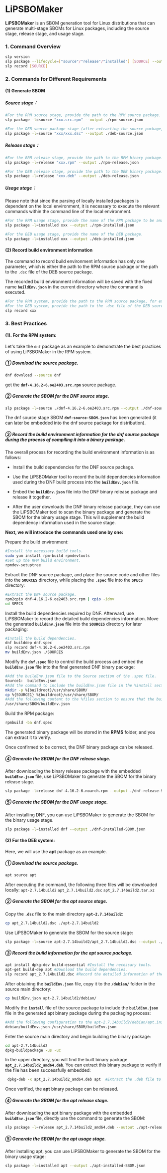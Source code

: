 # LiPSBOMaker

**LiPSBOMaker** is an SBOM generation tool for Linux distributions that can generate multi-stage SBOMs for Linux packages, including the source stage, release stage, and usage stage.



### 1. Command Overview

```bash
slp version
slp package --lifecycle=["source"/"release"/"installed"] [SOURCE] --output=[Filename]
slp record [SOURCE]
```



### 2. Commands for Different Requirements

#### (1) Generate SBOM

##### Source stage：

```bash
#For the RPM source stage, provide the path to the RPM source package.
slp package -l=source "xxx.src.rpm" --output ./rpm-source.json

#For the DEB source package stage (after extracting the source package, move the .dsc file to the main folder, then provide the path of the .dsc file, e.g., /apt-2.7.14build2/apt_2.7.14build2.dsc).
slp package -l=source "xxx/xxx.dsc" --output ./deb-source.json
```

##### Release stage：

```bash
#For the RPM release stage, provide the path to the RPM binary package.
slp package -l=release "xxx.rpm" --output ./rpm-release.json

#For the DEB release stage, provide the path to the DEB binary package.
slp package -l=release "xxx.deb" --output ./deb-release.json
```

##### Usage stage：

Please note that since the parsing of locally installed packages is dependent on the local environment, it is necessary to execute the relevant commands within the command line of the local environment.

```bash
#For the RPM usage stage, provide the name of the RPM package to be analyzed. For example, to generate the SBOM for the local bash package, simply use bash.
slp package -l=installed xxx --output ./rpm-installed.json

#For the DEB usage stage, provide the name of the DEB package.
slp package -l=installed xxx --output ./deb-installed.json
```



#### (2) Record build environment information

The command to record build environment information has only one parameter, which is either the path to the RPM source package or the path to the `.dsc` file of the DEB source package.

The recorded build environment information will be saved with the fixed name **`buildEnv.json`** in the current directory where the command is executed.

```bash
#For the RPM system, provide the path to the RPM source package, for example, ./dnf-4.16.2-3.oe2403.src.rpm.
#For the DEB system, provide the path to the .dsc file of the DEB source package, for example, ./apt_2.7.14build2.dsc.
slp record xxx
```



### 3. Best Practices

#### (1). For the RPM system:

Let's take the `dnf` package as an example to demonstrate the best practices of using LiPSBOMaker in the RPM system.

##### ① Download the source package.

```bash
dnf download --source dnf
```

get the **`dnf-4.16.2-6.oe2403.src.rpm`** source package.

##### ② Generate the SBOM for the DNF source stage.

```bash
slp package -l=source ./dnf-4.16.2-6.oe2403.src.rpm --output ./dnf-source-SBOM.json
```

The dnf source stage SBOM **`dnf-source-SBOM.json`** has been generated (it can later be embedded into the dnf source package for distribution).

##### ③ Record the build environment information for the dnf source package during the process of compiling it into a binary package.

The overall process for recording the build environment information is as follows:

- Install the build dependencies for the DNF source package.

- Use the LiPSBOMaker tool to record the build dependencies information used during the DNF build process into the **`buildEnv.json`** file.

- Embed the **`buildEnv.json`** file into the DNF binary release package and release it together.

- After the user downloads the DNF binary release package, they can use the LiPSBOMaker tool to scan the binary package and generate the SBOM for the binary usage stage. This will supplement the build dependency information used in the source stage.



**Next, we will introduce the commands used one by one:**

Prepare the build environment:

```bash
#Install the necessary build tools.
sudo yum install rpm-build rpmdevtools
#Set up the RPM build environment.
rpmdev-setuptree
```

Extract the DNF source package, and place the source code and other files into the **`SOURCES`** directory, while placing the **`.spec`** file into the **`SPECS`** directory:

```bash
#Extract the DNF source package.
rpm2cpio dnf-4.16.2-6.oe2403.src.rpm | cpio -idmv
cd SPECS
```

Install the build dependencies required by DNF. Afterward, use LiPSBOMaker to record the detailed build dependencies information. Move the generated **`buildEnv.json`** file into the **`SOURCES`** directory for later packaging:

```bash
#Install the build dependencies.
dnf builddep dnf.spec
slp record dnf-4.16.2-6.oe2403.src.rpm
mv buildEnv.json ./SOURCES
```

Modify the **`dnf.spec`** file to control the build process and embed the **`buildEnv.json`** file into the final generated DNF binary package:

```bash
#Add the buildEnv.json file to the Source section of the .spec file.
Source1:  buildEnv.json
#Add the command to include the buildEnv.json file in the %install section.
mkdir -p %{buildroot}/usr/share/SBOM/
cp %{SOURCE1} %{buildroot}/usr/share/SBOM/
#Add the following content to the %files section to ensure that the buildEnv.json file is included in the final binary RPM package during the build process:
/usr/share/SBOM/buildEnv.json
```

Build the RPM package:

```bash
rpmbuild -ba dnf.spec
```

The generated binary package will be stored in the **RPMS** folder, and you can extract it to verify.

Once confirmed to be correct, the DNF binary package can be released.

##### ④ Generate the SBOM for the DNF release stage.

After downloading the binary release package with the embedded **`buildEnv.json`** file, use LiPSBOMaker to generate the SBOM for the binary release stage.

```bash
slp package -l=release dnf-4.16.2-6.noarch.rpm --output ./dnf-release-SBOM.json
```

##### ⑤ Generate the SBOM for the DNF usage stage.

After installing DNF, you can use LiPSBOMaker to generate the SBOM for the binary usage stage.

```bash
slp package -l=installed dnf --output ./dnf-installed-SBOM.json
```



#### (2) For the DEB system:

Here, we will use the **apt** package as an example.

##### ① Download the source package.

```bash
apt source apt
```

After executing the command, the following three files will be downloaded locally: `apt-2.7.14build2`  `apt_2.7.14build2.dsc`  `apt_2.7.14build2.tar.xz`

##### ② Generate the SBOM for the apt source stage.

Copy the **`.dsc`** file to the main directory **`apt-2.7.14build2`**:

```bash
cp apt_2.7.14build2.dsc ./apt-2.7.14build2
```

Use LiPSBOMaker to generate the SBOM for the source stage:

```bash
slp package -l=source apt-2.7.14build2/apt_2.7.14build2.dsc --output ./apt-source-SBOM.json
```

##### ③ Record the build information for the apt source package.

```bash
apt install dpkg-dev build-essential #Install the necessary tools.
apt-get build-dep apt #Download the build dependencies.
slp record apt_2.7.14build2.dsc #Record the detailed information of the build dependencies.
```

After obtaining the **`buildEnv.json`** file, copy it to the **`/debian/`** folder in the source main directory:

```bash
cp buildEnv.json apt-2.7.14build2/debian/
```

Modify the **`install`** file of the source package to include the **`buildEnv.json`** file in the generated apt binary package during the packaging process:

```bash
#Add the following configuration to the apt-2.7.14build2/debian/apt.install file:
debian/buildEnv.json /usr/share/SBOM/buildEnv.json
```

Enter the source main directory and begin building the binary package:

```bash
cd apt-2.7.14build2
dpkg-buildpackage -us -uc 
```

In the upper directory, you will find the built binary package **`apt_2.7.14build2_amd64.deb`**. You can extract this binary package to verify if the file has been successfully embedded:

```bash
 dpkg-deb -x apt_2.7.14build2_amd64.deb apt  #Extract the .deb file to the local apt folder.
```

Once verified, the **apt** binary package can be released.

##### ④ Generate the SBOM for the apt release stage.

After downloading the apt binary package with the embedded **`buildEnv.json`** file, directly use the command to generate the SBOM:

```bash
slp package -l=release apt_2.7.14build2_amd64.deb --output ./apt-release-SBOM.json
```

##### ⑤ Generate the SBOM for the apt usage stage.

After installing apt, you can use LiPSBOMaker to generate the SBOM for the binary usage stage:

```bash
slp package -l=installed apt --output ./apt-installed-SBOM.json
```

